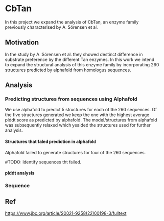 # CbTan

In this project we expand the analysis of CbTan, an enzyme family previously characterised by A. Sörensen et al. 

## Motivation

In the study by A. Sörensen et al. they showed destinct difference in substrate preference by the different Tan enzymes. In this work we intend to expand the structural analysis of this enzyme family by incorporating 260 structures predicted by alphafold from homologus sequences. 

## Analysis

### Predicting structures from sequences using Alphafold

We use alphafold to predict 5 structures for each of the 260 sequences. Of the five structures generated we keep the one with the highest average plddt score as predicted by alphafold. The model/structures from alphafold was subsequently relaxed which yealded the structures used for further analysis.

#### Structures that faled prediction in alphafold
Alphafold failed to generate structures for four of the 260 sequences. 

#TODO: Identify sequences tht failed.

#### plddt analysis

### Sequence 

###

## Ref

https://www.jbc.org/article/S0021-9258(22)00198-3/fulltext
